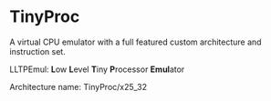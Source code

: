# TinyProc
A virtual CPU emulator with a full featured custom architecture and instruction set.

LLTPEmul:
**L**ow **L**evel **T**iny **P**rocessor **Emul**ator

Architecture name:
TinyProc/x25_32